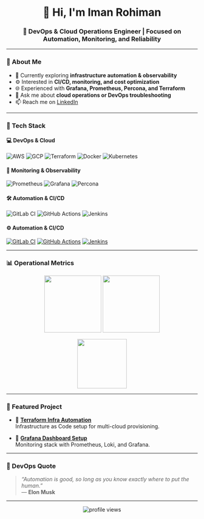 <!-- PROFIL GITHUB - Iman Rohiman -->

<h1 align="center">👋 Hi, I'm Iman Rohiman</h1>
<h3 align="center">🚀 DevOps & Cloud Operations Engineer | Focused on Automation, Monitoring, and Reliability</h3>

---

### 🧠 About Me
- 🔭 Currently exploring **infrastructure automation & observability**
- ⚙️ Interested in **CI/CD, monitoring, and cost optimization**
- 🌐 Experienced with **Grafana, Prometheus, Percona, and Terraform**
- 💬 Ask me about **cloud operations or DevOps troubleshooting**
- 📫 Reach me on [LinkedIn](https://linkedin.com/in/imanrohiman)

---

### 🧰 Tech Stack

#### 💻 DevOps & Cloud
![AWS](https://img.shields.io/badge/AWS-232F3E?style=flat&logo=amazonaws&logoColor=white)
![GCP](https://img.shields.io/badge/GCP-4285F4?style=flat&logo=google-cloud&logoColor=white)
![Terraform](https://img.shields.io/badge/Terraform-844FBA?style=flat&logo=terraform&logoColor=white)
![Docker](https://img.shields.io/badge/Docker-2496ED?style=flat&logo=docker&logoColor=white)
![Kubernetes](https://img.shields.io/badge/Kubernetes-326CE5?style=flat&logo=kubernetes&logoColor=white)

#### 🔧 Monitoring & Observability
![Prometheus](https://img.shields.io/badge/Prometheus-E6522C?style=flat&logo=prometheus&logoColor=white)
![Grafana](https://img.shields.io/badge/Grafana-F46800?style=flat&logo=grafana&logoColor=white)
![Percona](https://img.shields.io/badge/Percona-DA291C?style=flat&logo=percona&logoColor=white)

#### 🛠️ Automation & CI/CD
![GitLab CI](https://img.shields.io/badge/GitLab%20CI-FC6D26?style=flat&logo=gitlab&logoColor=white)
![GitHub Actions](https://img.shields.io/badge/GitHub%20Actions-2088FF?style=flat&logo=github-actions&logoColor=white)
![Jenkins](https://img.shields.io/badge/Jenkins-D24939?style=flat&logo=jenkins&logoColor=white)

#### ⚙️ Automation & CI/CD
[![GitLab CI](https://img.shields.io/badge/GitLab%20CI-FC6D26?style=flat&logo=gitlab&logoColor=white)](https://about.gitlab.com)
[![GitHub Actions](https://img.shields.io/badge/GitHub%20Actions-2088FF?style=flat&logo=github-actions&logoColor=white)](https://github.com/features/actions)
[![Jenkins](https://img.shields.io/badge/Jenkins-D24939?style=flat&logo=jenkins&logoColor=white)](https://www.jenkins.io)


---

### 📊 Operational Metrics

<p align="center">
  <img src="https://github-readme-stats.vercel.app/api?username=imanrohiman&show_icons=true&theme=tokyonight&hide_border=true&count_private=true" height="150" />
  <img src="https://github-readme-streak-stats.herokuapp.com/?user=imanrohiman&theme=tokyonight&hide_border=true" height="150" />
</p>

<p align="center">
  <img src="https://github-readme-stats.vercel.app/api/top-langs/?username=imanrohiman&layout=compact&theme=tokyonight&hide_border=true" height="130" />
</p>

---

### 📂 Featured Project

- 🔹 [**Terraform Infra Automation**](https://github.com/imanrohiman/terraform-automation)  
  Infrastructure as Code setup for multi-cloud provisioning.

- 🔹 [**Grafana Dashboard Setup**](https://github.com/imanrohiman/grafana-monitoring)  
  Monitoring stack with Prometheus, Loki, and Grafana.

---

### 🧩 DevOps Quote

> *“Automation is good, so long as you know exactly where to put the human.”*  
> — **Elon Musk**

---

<p align="center">
  <img src="https://komarev.com/ghpvc/?username=imanrohiman&label=Profile+Views&color=blueviolet&style=flat-square" alt="profile views" />
</p>
